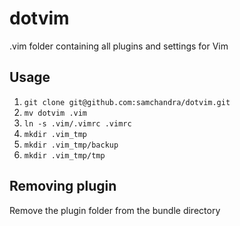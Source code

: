 # dotvim

.vim folder containing all plugins and settings for Vim

## Usage
1. `git clone git@github.com:samchandra/dotvim.git`
2. `mv dotvim .vim`
3. `ln -s .vim/.vimrc .vimrc`
4. `mkdir .vim_tmp`
5. `mkdir .vim_tmp/backup`
6. `mkdir .vim_tmp/tmp`

## Removing plugin
Remove the plugin folder from the bundle directory
